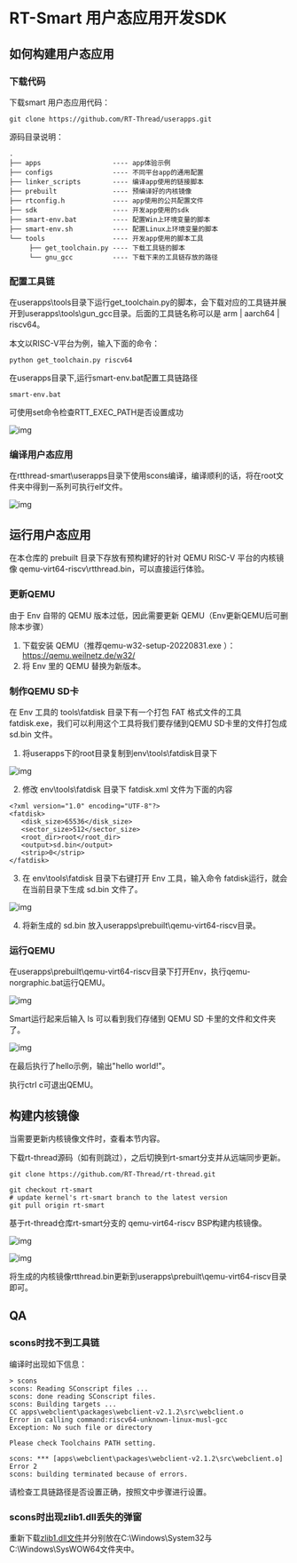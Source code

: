 # RT-Smart 用户态应用开发SDK

## 如何构建用户态应用

### 下载代码

下载smart 用户态应用代码：

```
git clone https://github.com/RT-Thread/userapps.git
```

源码目录说明：

```
.
├── apps                  ---- app体验示例
├── configs               ---- 不同平台app的通用配置
├── linker_scripts        ---- 编译app使用的链接脚本
├── prebuilt              ---- 预编译好的内核镜像
├── rtconfig.h            ---- app使用的公共配置文件
├── sdk                   ---- 开发app使用的sdk
├── smart-env.bat         ---- 配置Win上环境变量的脚本
├── smart-env.sh          ---- 配置Linux上环境变量的脚本
└── tools                 ---- 开发app使用的脚本工具
     ├── get_toolchain.py ---- 下载工具链的脚本
     └── gnu_gcc          ---- 下载下来的工具链存放的路径
```

### 配置工具链

在userapps\tools目录下运行get_toolchain.py的脚本，会下载对应的工具链并展开到userapps\tools\gun_gcc目录。后面的工具链名称可以是 arm | aarch64 | riscv64。

本文以RISC-V平台为例，输入下面的命令：

```
python get_toolchain.py riscv64
```

在userapps目录下,运行smart-env.bat配置工具链路径

```
smart-env.bat
```

可使用set命令检查RTT_EXEC_PATH是否设置成功

![img](figures/set.png)

### 编译用户态应用

在rtthread-smart\userapps目录下使用scons编译，编译顺利的话，将在root文件夹中得到一系列可执行elf文件。

![img](figures/build_app.png)

## 运行用户态应用

在本仓库的 prebuilt 目录下存放有预构建好的针对 QEMU RISC-V 平台的内核镜像 qemu-virt64-riscv\rtthread.bin，可以直接运行体验。

### 更新QEMU

由于 Env 自带的 QEMU 版本过低，因此需要更新 QEMU（Env更新QEMU后可删除本步骤）

1. 下载安装 QEMU（推荐qemu-w32-setup-20220831.exe ）：https://qemu.weilnetz.de/w32/
2. 将 Env 里的 QEMU 替换为新版本。

### 制作QEMU SD卡

在 Env 工具的 tools\fatdisk 目录下有一个打包 FAT 格式文件的工具 fatdisk.exe，我们可以利用这个工具将我们要存储到QEMU SD卡里的文件打包成 sd.bin 文件。

1. 将userapps下的root目录复制到env\tools\fatdisk目录下

![img](figures/build_sd1.png)

2. 修改 env\tools\fatdisk 目录下 fatdisk.xml 文件为下面的内容

```
<?xml version="1.0" encoding="UTF-8"?>
<fatdisk>
   <disk_size>65536</disk_size>
   <sector_size>512</sector_size>
   <root_dir>root</root_dir>
   <output>sd.bin</output>
   <strip>0</strip>
</fatdisk>
```

3. 在 env\tools\fatdisk 目录下右键打开 Env 工具，输入命令 fatdisk运行，就会在当前目录下生成 sd.bin 文件了。

![img](figures/build_sd2.png)

4. 将新生成的 sd.bin 放入userapps\prebuilt\qemu-virt64-riscv目录。

### 运行QEMU

在userapps\prebuilt\qemu-virt64-riscv目录下打开Env，执行qemu-norgraphic.bat运行QEMU。

![img](figures/qemu_run.png)

Smart运行起来后输入 ls 可以看到我们存储到 QEMU SD 卡里的文件和文件夹了。

![img](figures/qemu_run2.png)

在最后执行了hello示例，输出"hello world!"。

执行ctrl c可退出QEMU。

## 构建内核镜像

当需要更新内核镜像文件时，查看本节内容。

下载rt-thread源码（如有则跳过），之后切换到rt-smart分支并从远端同步更新。

```
git clone https://github.com/RT-Thread/rt-thread.git

git checkout rt-smart
# update kernel's rt-smart branch to the latest version
git pull origin rt-smart
```

基于rt-thread仓库rt-smart分支的 qemu-virt64-riscv BSP构建内核镜像。

![img](figures/build_kernel1.png)

![img](figures/build_kernel2.png)

将生成的内核镜像rtthread.bin更新到userapps\prebuilt\qemu-virt64-riscv目录即可。

## QA

### scons时找不到工具链

编译时出现如下信息：

```
> scons
scons: Reading SConscript files ...
scons: done reading SConscript files.
scons: Building targets ...
CC apps\webclient\packages\webclient-v2.1.2\src\webclient.o
Error in calling command:riscv64-unknown-linux-musl-gcc
Exception: No such file or directory

Please check Toolchains PATH setting.

scons: *** [apps\webclient\packages\webclient-v2.1.2\src\webclient.o] Error 2
scons: building terminated because of errors.
```

请检查工具链路径是否设置正确，按照文中步骤进行设置。

### scons时出现zlib1.dll丢失的弹窗

重新下载[zlib1.dll文件](https://www.dlldownloader.com/zlib1-dll/)并分别放在C:\Windows\System32与C:\Windows\SysWOW64文件夹中。